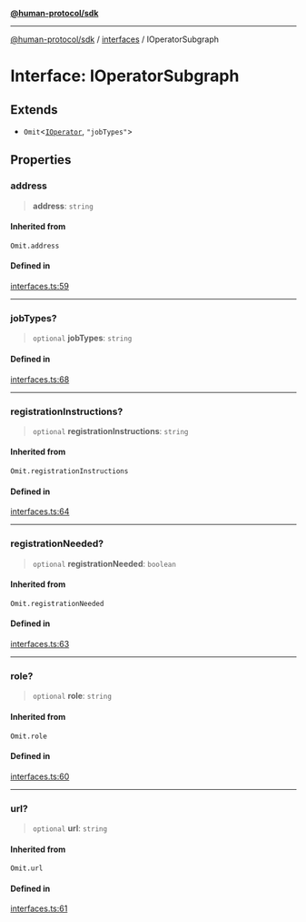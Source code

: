 [**@human-protocol/sdk**](../../README.md)

***

[@human-protocol/sdk](../../modules.md) / [interfaces](../README.md) / IOperatorSubgraph

# Interface: IOperatorSubgraph

## Extends

- `Omit`\<[`IOperator`](IOperator.md), `"jobTypes"`\>

## Properties

### address

> **address**: `string`

#### Inherited from

`Omit.address`

#### Defined in

[interfaces.ts:59](https://github.com/humanprotocol/human-protocol/blob/3ed5fd393b562534f83a6f2f110eb4e3977deb72/packages/sdk/typescript/human-protocol-sdk/src/interfaces.ts#L59)

***

### jobTypes?

> `optional` **jobTypes**: `string`

#### Defined in

[interfaces.ts:68](https://github.com/humanprotocol/human-protocol/blob/3ed5fd393b562534f83a6f2f110eb4e3977deb72/packages/sdk/typescript/human-protocol-sdk/src/interfaces.ts#L68)

***

### registrationInstructions?

> `optional` **registrationInstructions**: `string`

#### Inherited from

`Omit.registrationInstructions`

#### Defined in

[interfaces.ts:64](https://github.com/humanprotocol/human-protocol/blob/3ed5fd393b562534f83a6f2f110eb4e3977deb72/packages/sdk/typescript/human-protocol-sdk/src/interfaces.ts#L64)

***

### registrationNeeded?

> `optional` **registrationNeeded**: `boolean`

#### Inherited from

`Omit.registrationNeeded`

#### Defined in

[interfaces.ts:63](https://github.com/humanprotocol/human-protocol/blob/3ed5fd393b562534f83a6f2f110eb4e3977deb72/packages/sdk/typescript/human-protocol-sdk/src/interfaces.ts#L63)

***

### role?

> `optional` **role**: `string`

#### Inherited from

`Omit.role`

#### Defined in

[interfaces.ts:60](https://github.com/humanprotocol/human-protocol/blob/3ed5fd393b562534f83a6f2f110eb4e3977deb72/packages/sdk/typescript/human-protocol-sdk/src/interfaces.ts#L60)

***

### url?

> `optional` **url**: `string`

#### Inherited from

`Omit.url`

#### Defined in

[interfaces.ts:61](https://github.com/humanprotocol/human-protocol/blob/3ed5fd393b562534f83a6f2f110eb4e3977deb72/packages/sdk/typescript/human-protocol-sdk/src/interfaces.ts#L61)
